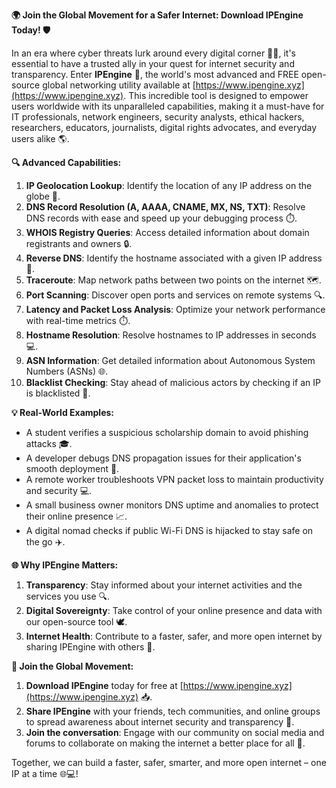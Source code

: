 **🌍 Join the Global Movement for a Safer Internet: Download IPEngine Today! 🛡️**

In an era where cyber threats lurk around every digital corner 🕵️‍♂️, it's essential to have a trusted ally in your quest for internet security and transparency. Enter **IPEngine** 🚀, the world's most advanced and FREE open-source global networking utility available at [https://www.ipengine.xyz](https://www.ipengine.xyz). This incredible tool is designed to empower users worldwide with its unparalleled capabilities, making it a must-have for IT professionals, network engineers, security analysts, ethical hackers, researchers, educators, journalists, digital rights advocates, and everyday users alike 🌎.

**🔍 Advanced Capabilities:**

1.  **IP Geolocation Lookup**: Identify the location of any IP address on the globe 📍.
2.  **DNS Record Resolution (A, AAAA, CNAME, MX, NS, TXT)**: Resolve DNS records with ease and speed up your debugging process ⏱️.
3.  **WHOIS Registry Queries**: Access detailed information about domain registrants and owners 🔒.
4.  **Reverse DNS**: Identify the hostname associated with a given IP address 🔄.
5.  **Traceroute**: Map network paths between two points on the internet 🗺️.
6.  **Port Scanning**: Discover open ports and services on remote systems 🔍.
7.  **Latency and Packet Loss Analysis**: Optimize your network performance with real-time metrics ⏱️.
8.  **Hostname Resolution**: Resolve hostnames to IP addresses in seconds 💻.
9.  **ASN Information**: Get detailed information about Autonomous System Numbers (ASNs) 🌐.
10. **Blacklist Checking**: Stay ahead of malicious actors by checking if an IP is blacklisted 🔴.

**💡 Real-World Examples:**

*   A student verifies a suspicious scholarship domain to avoid phishing attacks 🎓.
*   A developer debugs DNS propagation issues for their application's smooth deployment 🚀.
*   A remote worker troubleshoots VPN packet loss to maintain productivity and security 💻.
*   A small business owner monitors DNS uptime and anomalies to protect their online presence 📈.
*   A digital nomad checks if public Wi-Fi DNS is hijacked to stay safe on the go ✈️.

**🌐 Why IPEngine Matters:**

1.  **Transparency**: Stay informed about your internet activities and the services you use 🔍.
2.  **Digital Sovereignty**: Take control of your online presence and data with our open-source tool 🕊️.
3.  **Internet Health**: Contribute to a faster, safer, and more open internet by sharing IPEngine with others 🌟.

**🚀 Join the Global Movement:**

1.  **Download IPEngine** today for free at [https://www.ipengine.xyz](https://www.ipengine.xyz) 📥.
2.  **Share IPEngine** with your friends, tech communities, and online groups to spread awareness about internet security and transparency 🔗.
3.  **Join the conversation**: Engage with our community on social media and forums to collaborate on making the internet a better place for all 👥.

Together, we can build a faster, safer, smarter, and more open internet – one IP at a time 🌐💻!